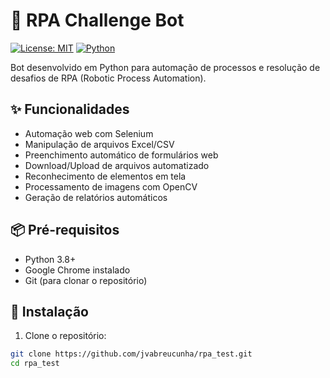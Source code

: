 # 🤖 RPA Challenge Bot

[![License: MIT](https://img.shields.io/badge/License-MIT-yellow.svg)](https://opensource.org/licenses/MIT)
[![Python](https://img.shields.io/badge/Python-3.8%2B-blue.svg)](https://www.python.org/)

Bot desenvolvido em Python para automação de processos e resolução de desafios de RPA (Robotic Process Automation).

## ✨ Funcionalidades

- Automação web com Selenium
- Manipulação de arquivos Excel/CSV
- Preenchimento automático de formulários web
- Download/Upload de arquivos automatizado
- Reconhecimento de elementos em tela
- Processamento de imagens com OpenCV
- Geração de relatórios automáticos

## 📦 Pré-requisitos

- Python 3.8+
- Google Chrome instalado
- Git (para clonar o repositório)

## 🚀 Instalação

1. Clone o repositório:
```bash
git clone https://github.com/jvabreucunha/rpa_test.git
cd rpa_test
